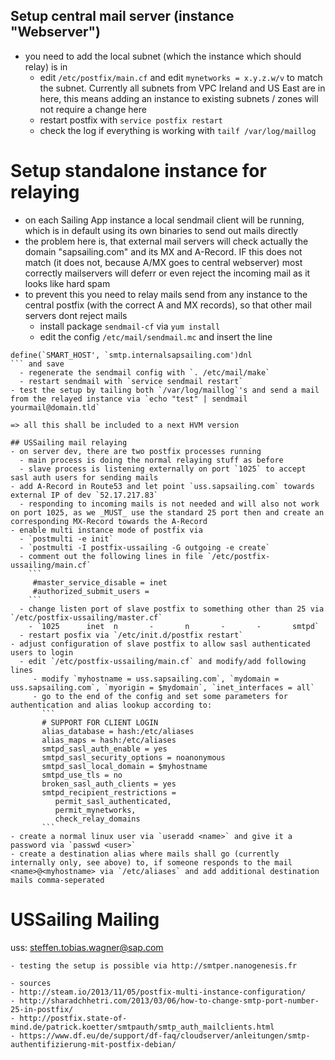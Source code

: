 ## Setup central mail server (instance "Webserver")
- you need to add the local subnet (which the instance which should relay) is in
  - edit `/etc/postfix/main.cf` and edit `mynetworks = x.y.z.w/v` to match the subnet. Currently all subnets from VPC Ireland and US East are in here, this means adding an instance to existing subnets / zones will not require a change here
  - restart postfix with `service postfix restart`
  - check the log if everything is working with `tailf /var/log/maillog`
# Setup standalone instance for relaying
- on each Sailing App instance a local sendmail client will be running, which is in default using its own binaries to send out mails directly
- the problem here is, that external mail servers will check actually the domain "sapsailing.com" and its MX and A-Record. IF this does not match (it does not, because A/MX goes to central webserver) most correctly mailservers will deferr or even reject the incoming mail as it looks like hard spam
- to prevent this you need to relay mails send from any instance to the central postfix (with the correct A and MX records), so that other mail servers dont reject mails
  - install package `sendmail-cf` via `yum install`
  - edit the config `/etc/mail/sendmail.mc` and insert the line 
```
define(`SMART_HOST', `smtp.internalsapsailing.com')dnl
``` and save
  - regenerate the sendmail config with `. /etc/mail/make` 
  - restart sendmail with `service sendmail restart`
- test the setup by tailing both `/var/log/maillog`'s and send a mail from the relayed instance via `echo "test" | sendmail yourmail@domain.tld`

=> all this shall be included to a next HVM version 

## USSailing mail relaying
- on server dev, there are two postfix processes running
  - main process is doing the normal relaying stuff as before
  - slave process is listening externally on port `1025` to accept sasl auth users for sending mails
- add A-Record in Route53 and let point `uss.sapsailing.com` towards external IP of dev `52.17.217.83`
  - responding to incoming mails is not needed and will also not work on port 1025, as we _MUST_ use the standard 25 port then and create an corresponding MX-Record towards the A-Record
- enable multi instance mode of postfix via
  - `postmulti -e init`
  - `postmulti -I postfix-ussailing -G outgoing -e create`
  - comment out the following lines in file `/etc/postfix-ussailing/main.cf`
    ```
     #master_service_disable = inet
     #authorized_submit_users =
    ```
  - change listen port of slave postfix to something other than 25 via `/etc/postfix-ussailing/master.cf`
    - `1025      inet  n       -       n       -       -       smtpd`
  - restart posfix via `/etc/init.d/postfix restart`
- adjust configuration of slave postfix to allow sasl authenticated users to login
  - edit `/etc/postfix-ussailing/main.cf` and modify/add following lines
     - modify `myhostname = uss.sapsailing.com`, `mydomain = uss.sapsailing.com`, `myorigin = $mydomain`, `inet_interfaces = all`
     - go to the end of the config and set some parameters for authentication and alias lookup according to:
       ```
       # SUPPORT FOR CLIENT LOGIN
       alias_database = hash:/etc/aliases
       alias_maps = hash:/etc/aliases
       smtpd_sasl_auth_enable = yes
       smtpd_sasl_security_options = noanonymous
       smtpd_sasl_local_domain = $myhostname
       smtpd_use_tls = no
       broken_sasl_auth_clients = yes
       smtpd_recipient_restrictions =
          permit_sasl_authenticated,
          permit_mynetworks,
          check_relay_domains
       ```
- create a normal linux user via `useradd <name>` and give it a password via `passwd <user>`
- create a destination alias where mails shall go (currently internally only, see above) to, if someone responds to the mail <name>@<myhostname> via `/etc/aliases` and add additional destination mails comma-seperated
  ```
  # USSailing Mailing
  uss:		steffen.tobias.wagner@sap.com
  ```
- testing the setup is possible via http://smtper.nanogenesis.fr

- sources
  - http://steam.io/2013/11/05/postfix-multi-instance-configuration/
  - http://sharadchhetri.com/2013/03/06/how-to-change-smtp-port-number-25-in-postfix/
  - http://postfix.state-of-mind.de/patrick.koetter/smtpauth/smtp_auth_mailclients.html
  - https://www.df.eu/de/support/df-faq/cloudserver/anleitungen/smtp-authentifizierung-mit-postfix-debian/